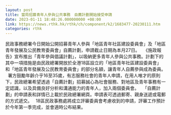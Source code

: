 ```yaml
---
layout: post
title: 當局招募青年人參與公共事務　自薦計劃開始接受申請
date: 2023-01-11 18:48:26.000000000 +08:00
link: https://news.rthk.hk/rthk/ch/component/k2/1683477-20230111.htm
categories: rthk
---
```


民政事務總署今日開始公開招募青年人參與「地區青年社區建設委員會」及「地區青年發展及公民教育委員會」自薦計劃，申請截止日期為本月27日。
 
《施政報告》宣布推出「青年參與倡議計劃」，以吸納更多青年人參與公共事務。計劃下的其中一項措施是由民政總署開放於全港18區設立的「地區青年社區建設委員會」和「地區青年發展及公民教育委員會」的部分名額，讓青年人自薦參與成為委員。
 
署方鼓勵年齡介乎16至35歲，有志服務社會的青年人申請，在用人唯才的原則下，民政總署希望透過「自薦計劃」招募誠心為社會服務、對地區及青年事務有一定認識，以及具備良好分析和溝通能力的青年人，加入兩個委員會。
 
「自薦計劃」的申請表和詳情已上載於民政總署網頁。申請表可透過郵寄、親身送遞或電郵的方式遞交。
 
18區民政事務處將成立評審委員會考慮收到的申請，評審工作預計於今年第一季完成，並會適時公布結果。
